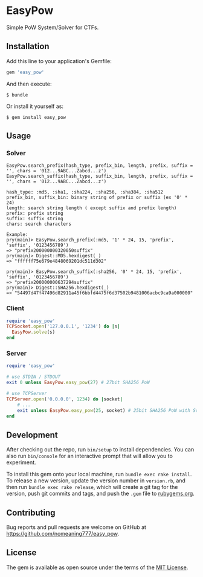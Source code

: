 # EasyPow

Simple PoW System/Solver for CTFs.

## Installation

Add this line to your application's Gemfile:

```ruby
gem 'easy_pow'
```

And then execute:

    $ bundle

Or install it yourself as:

    $ gem install easy_pow

## Usage

### Solver

```
EasyPow.search_prefix(hash_type, prefix_bin, length, prefix, suffix = '', chars = '012...9ABC...Zabcd...z')
EasyPow.search_suffix(hash_type, suffix_bin, length, prefix, suffix = '', chars = '012...9ABC...Zabcd...z')

hash_type: :md5, :sha1, :sha224, :sha256, :sha384, :sha512
prefix_bin, suffix_bin: binary string of prefix or suffix (ex '0' * 24)
length: search string length ( except suffix and prefix length)
prefix: prefix string
suffix: suffix string
chars: search characters

Example:
pry(main)> EasyPow.search_prefix(:md5, '1' * 24, 15, 'prefix', 'suffix', '0123456789')
=> "prefix200000000320050suffix"
pry(main)> Digest::MD5.hexdigest(_)
=> "ffffff75e679e4848069201dc511d302"

pry(main)> EasyPow.search_suffix(:sha256, '0' * 24, 15, 'prefix', 'suffix', '0123456789')
=> "prefix200000000637294suffix"
pry(main)> Digest::SHA256.hexdigest(_)
=> "54497d47f47496d82911a45f6bbfd4475f6d37502b9481006acbc9ca9a000000"
```

### Client

```ruby
require 'easy_pow'
TCPSocket.open('127.0.0.1', '1234') do |s|
  EasyPow.solve(s)
end
```

### Server

```ruby
require 'easy_pow'

# use STDIN / STDOUT
exit 0 unless EasyPow.easy_pow(27) # 27bit SHA256 PoW

# use TCPServer
TCPServer.open('0.0.0.0', 1234) do |socket|
    # ...
    exit unless EasyPow.easy_pow(25, socket) # 25bit SHA256 PoW with Socket
end
```

## Development

After checking out the repo, run `bin/setup` to install dependencies. You can also run `bin/console` for an interactive prompt that will allow you to experiment.

To install this gem onto your local machine, run `bundle exec rake install`. To release a new version, update the version number in `version.rb`, and then run `bundle exec rake release`, which will create a git tag for the version, push git commits and tags, and push the `.gem` file to [rubygems.org](https://rubygems.org).

## Contributing

Bug reports and pull requests are welcome on GitHub at https://github.com/nomeaning777/easy_pow.

## License

The gem is available as open source under the terms of the [MIT License](http://opensource.org/licenses/MIT).

